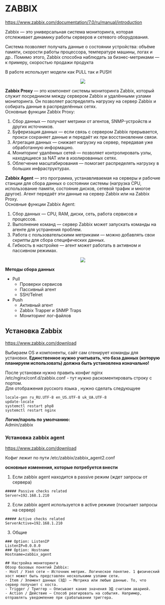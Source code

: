 # ZABBIX
https://www.zabbix.com/documentation/7.0/ru/manual/introduction     

Zabbix — это универсальная система мониторинга, которая отслеживает динамику работы серверов и сетевого оборудования.    


Система позволяет получать данные о состоянии устройства: объёме памяти, скорости работы процессора, температуре машины, логах и др.. Помимо этого, Zabbix способна наблюдать за бизнес-метриками — к примеру, скоростью продажи продукта      

В работе использует модели как PULL так и PUSH

  <p align="center">
<image src="https://github.com/LLlMEJIb87/LINUX/blob/main/%D0%9C%D0%BE%D0%BD%D0%B8%D1%82%D0%BE%D1%80%D0%B8%D0%BD%D0%B3/Picture/zabbix_arhitectura.PNG">
</p>        

__Zabbix Proxy__ — это компонент системы мониторинга Zabbix, который служит посредником между сервером Zabbix и удалёнными узлами мониторинга. Он позволяет распределять нагрузку на сервер Zabbix и собирать данные в распределённых сетях.    
Основные функции Zabbix Proxy:    
1. Сбор данных — получает метрики от агентов, SNMP-устройств и других источников.
2. Буферизация данных — если связь с сервером Zabbix прерывается, прокси сохраняет данные и передаёт их при восстановлении связи.
3. Агрегация данных — снижает нагрузку на сервер, передавая уже обработанную информацию.
4. Мониторинг удалённых сетей — позволяет контролировать узлы, находящиеся за NAT или в изолированных сетях.
5. Облегчение масштабирования — помогает распределять нагрузку в больших инфраструктурах.


__Zabbix Agent__ — это программа, устанавливаемая на серверы и рабочие станции для сбора данных о состоянии системы (нагрузка CPU, использование памяти, состояние дисков, сетевой трафик и многое другое). Агент передаёт эти данные на сервер Zabbix или на Zabbix Proxy.    
Основные функции Zabbix Agent:     
1. Сбор данных — CPU, RAM, диски, сеть, работа сервисов и процессов.
2. Выполнение команд — сервер Zabbix может запускать команды на агенте для устранения проблем.
3. Работа с пользовательскими метриками — можно добавлять свои скрипты для сбора специфических данных.
4. Гибкость в настройке — агент может работать в активном и пассивном режимах.
  
  <p align="center">
<image src="https://github.com/LLlMEJIb87/LINUX/blob/main/%D0%9C%D0%BE%D0%BD%D0%B8%D1%82%D0%BE%D1%80%D0%B8%D0%BD%D0%B3/Picture/zabbix_sbor_danih.PNG">
</p>      

__Методы сбора данных__     
- Pull
   - Проверки сервисов
   - Пассивный агент
   - SSH/Telnet
- Push
   - Активный агент
   - Zabbix Trapper и SNMP Traps
   - Мониторинг лог-файлов

## Установка Zabbix
https://www.zabbix.com/download      

Выбираем OS и компоненты, сайт сам сгенирует  команды для установки. __Единственное нужно учитывать, что база данных  (которую планируем использовать) должна быть установлена изначально!__    

После установки нужно править конфиг nginx /etc/nginx/conf.d/zabbix.conf - тут нужно раскоментировать строку с портом.     
Для отображения русского языка , нужно сделать следующуее
```
locale-gen ru_RU.UTF-8 en_US.UTF-8 uk_UA.UTF-8
update-locale
systemctl restart php8
systemctl restart nginx
```

__Логин/пароль по умолчанию:__    
Admin/zabbix     

### Установка zabbix agent
https://www.zabbix.com/download    

Кофиг лежит по пути /etc/zabbix/zabbix_agent2.conf    

__основные изменения, которые потребуется внести__         
1. Если zabbix agent находится в passive режим (ждет запросы от сервера)
```
##### Passive checks related
Server=192.168.1.210
```
2. Если zabbix agent используется в active режиме (посылает запросы на сервер)
```
##### Active checks related
ServerActive=192.168.1.210
```
3. Общие 
```
### Option: ListenIP
ListenIP=0.0.0.0
### Option: Hostname
Hostname=zabbix_agent
```

```
## Настройка мониторинга 
Обзор базовых понятий Zabbix:   
- Host / Узел сети – Источник метрик. Логическое понятие. 1 физический хост может быть представлен несколькими узлами сети.
- Item / Элемент данных (ЭД) – Метрика или любые данные. То, что сервер получает с хоста.
- Trigger / Триггер – Описывает какие значения ЭД считаем аварией.
- Action / Действие – Способ реагировать на события. Например, отправлять уведомление при срабатывании триггера.
```
